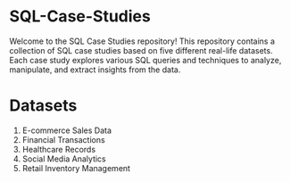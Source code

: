 # SQL-Case-Studies
Welcome to the SQL Case Studies repository! This repository contains a collection of SQL case studies based on five different real-life datasets. Each case study explores various SQL queries and techniques to analyze, manipulate, and extract insights from the data.
# Datasets
1. E-commerce Sales Data
2. Financial Transactions
3. Healthcare Records
4. Social Media Analytics
5. Retail Inventory Management
